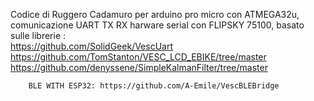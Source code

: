 Codice di Ruggero Cadamuro per arduino pro micro con ATMEGA32u, comunicazione UART TX RX harware serial con FLIPSKY 75100, basato sulle librerie :		
	https://github.com/SolidGeek/VescUart
	https://github.com/TomStanton/VESC_LCD_EBIKE/tree/master
	https://github.com/denyssene/SimpleKalmanFilter/tree/master


 		BLE WITH ESP32: https://github.com/A-Emile/VescBLEBridge
